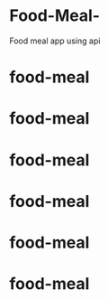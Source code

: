 # Food-Meal-
Food meal app using api
# food-meal
# food-meal
# food-meal
# food-meal
# food-meal
# food-meal
